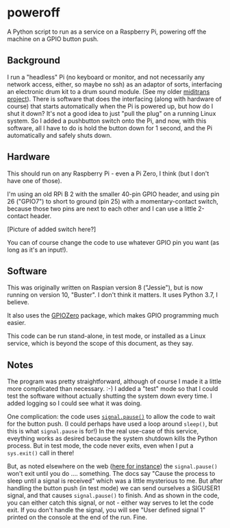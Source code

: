 # poweroff
A Python script to run as a service on a Raspberry Pi, powering off the machine on a GPIO button push.

## Background
I run a "headless" Pi (no keyboard or monitor, and not necessarily any network access, either, so maybe no ssh)
as an adaptor of sorts, interfacing an electronic drum kit to a drum sound module. (See my older [miditrans project](https://github.com/RobCranfill/miditrans)).
There is software that does the interfacing (along with hardware of course) that starts automatically when the Pi
is powered up, but how do I shut it down? It's not a good idea to just "pull the plug" on a running Linux system.
So I added a pushbutton switch onto the Pi, and now, with this software, all I have to do is hold the button down
for 1 second, and the Pi automatically and safely shuts down.


## Hardware
This should run on any Raspberry Pi - even a Pi Zero, I think (but I don't have one of those). 

I'm using an old RPi B 2 with the smaller 40-pin GPIO header, 
and using pin 26 ("GPIO7") to short to ground (pin 25) with a momentary-contact switch, 
because those two pins are next to each other and I can use a little 2-contact header.

[Picture of added switch here?]

You can of course change the code to use whatever GPIO pin you want (as long as it's an input!).


## Software
This was originally written on Raspian version 8 ("Jessie"), but is now running on version 10, "Buster". I don't think it matters. It uses Python 3.7, I believe.

It also uses the [GPIOZero](https://gpiozero.readthedocs.io/en/stable/index.html#) package, 
which makes GPIO programming much easier.

This code can be run stand-alone, in test mode, or installed as a Linux service, which is beyond the scope of this document, as they say.


## Notes
The program was pretty straightforward, although of course I made it a little more complicated than necessary. :-)
I added a "test" mode so that I could test the software without actually shutting the system down every time.
I added logging so I could see what it was doing.

One complication: the code uses [`signal.pause()`](https://docs.python.org/3.5/library/signal.html#signal.pause) 
to allow the code to wait for the button push.
(I could perhaps have used a loop around `sleep()`, but this is what `signal.pause` is for!)
In the real use-case of this service, eveything works as desired because the system shutdown kills the Python process.
But in test mode, the code never exits, even when I put a `sys.exit()` call in there!

But, as noted elsewhere on the web ([here for instance](https://stackoverflow.com/questions/35203141/how-to-exit-python-program-on-raspberry)) the `signal.pause()` won't exit until you do .... something. 
The docs say "Cause the process to sleep until a signal is received" which was a little mysterious to me.
But after handling the button push (in test mode) we can send ourselves a SIGUSER1 signal, and that causes `signal.pause()` to finish.
And as shown in the code, you can either catch this signal, or not - either way serves to let the code exit.
If you don't handle the signal, you will see "User defined signal 1" printed on the console at the end of the run. Fine.


